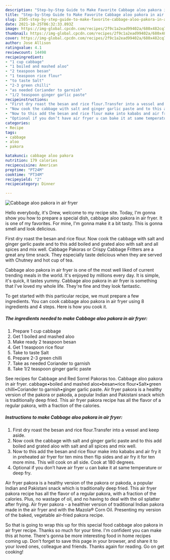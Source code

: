 ```yaml
---
description: "Step-by-Step Guide to Make Favorite Cabbage aloo pakora in air fryer"
title: "Step-by-Step Guide to Make Favorite Cabbage aloo pakora in air fryer"
slug: 2505-step-by-step-guide-to-make-favorite-cabbage-aloo-pakora-in-air-fryer
date: 2021-10-25T06:32:33.893Z
image: https://img-global.cpcdn.com/recipes/2f9c1a2ead99402a/680x482cq70/cabbage-aloo-pakora-in-air-fryer-recipe-main-photo.jpg
thumbnail: https://img-global.cpcdn.com/recipes/2f9c1a2ead99402a/680x482cq70/cabbage-aloo-pakora-in-air-fryer-recipe-main-photo.jpg
cover: https://img-global.cpcdn.com/recipes/2f9c1a2ead99402a/680x482cq70/cabbage-aloo-pakora-in-air-fryer-recipe-main-photo.jpg
author: Jose Allison
ratingvalue: 4.1
reviewcount: 14498
recipeingredient:
- "1 cup cabbage"
- "1 boiled and mashed aloo"
- "2 teaspoon besan"
- "1 teaspoon rice flour"
- "to taste Salt"
- "2-3 green chilli"
- "as needed Coriander to garnish"
- "1/2 teaspoon ginger garlic paste"
recipeinstructions:
- "First dry roast the besan and rice flour.Transfer into a vessel and keep aside."
- "Now cook the cabbage with salt and ginger garlic paste and to this add boiled and grated aloo with salt and all spices and mix well."
- "Now to this add the besan and rice flour make into kababs and air fry it in preheated air fryer for ten mins then flip sides and air fry it for ten more mins. This will cook on all side. Cook at 180 degrees."
- "Optional if you don’t have air fryer u can bake it at same temperature or deep fry."
categories:
- Recipe
tags:
- cabbage
- aloo
- pakora

katakunci: cabbage aloo pakora 
nutrition: 179 calories
recipecuisine: American
preptime: "PT24M"
cooktime: "PT34M"
recipeyield: "2"
recipecategory: Dinner

---
```



![Cabbage aloo pakora in air fryer](https://img-global.cpcdn.com/recipes/2f9c1a2ead99402a/680x482cq70/cabbage-aloo-pakora-in-air-fryer-recipe-main-photo.jpg)

Hello everybody, it's Drew, welcome to my recipe site. Today, I'm gonna show you how to prepare a special dish, cabbage aloo pakora in air fryer. It is one of my favorites. For mine, I'm gonna make it a bit tasty. This is gonna smell and look delicious.

First dry roast the besan and rice flour. Now cook the cabbage with salt and ginger garlic paste and to this add boiled and grated aloo with salt and all spices and mix well. Cabbage Pakoras or Crispy Cabbage Fritters are a great any time snack. They especially taste delicious when they are served with Chutney and hot cup of tea.

Cabbage aloo pakora in air fryer is one of the most well liked of current trending meals in the world. It's enjoyed by millions every day. It is simple, it's quick, it tastes yummy. Cabbage aloo pakora in air fryer is something that I've loved my whole life. They're fine and they look fantastic.


To get started with this particular recipe, we must prepare a few ingredients. You can cook cabbage aloo pakora in air fryer using 8 ingredients and 4 steps. Here is how you cook it.

<!--inarticleads1-->

##### The ingredients needed to make Cabbage aloo pakora in air fryer:

1. Prepare 1 cup cabbage
1. Get 1 boiled and mashed aloo
1. Make ready 2 teaspoon besan
1. Get 1 teaspoon rice flour
1. Take to taste Salt
1. Prepare 2-3 green chilli
1. Take as needed Coriander to garnish
1. Take 1/2 teaspoon ginger garlic paste


See recipes for Cabbage and Red Sorrel Pakoras too. Cabbage aloo pakora in air fryer. cabbage•boiled and mashed aloo•besan•rice flour•Salt•green chilli•Coriander to garnish•ginger garlic paste. Air fryer pakora is a healthy version of the pakora or pakoda, a popular Indian and Pakistani snack which is traditionally deep fried. This air fryer pakora recipe has all the flavor of a regular pakora, with a fraction of the calories. 

<!--inarticleads2-->

##### Instructions to make Cabbage aloo pakora in air fryer:

1. First dry roast the besan and rice flour.Transfer into a vessel and keep aside.
1. Now cook the cabbage with salt and ginger garlic paste and to this add boiled and grated aloo with salt and all spices and mix well.
1. Now to this add the besan and rice flour make into kababs and air fry it in preheated air fryer for ten mins then flip sides and air fry it for ten more mins. This will cook on all side. Cook at 180 degrees.
1. Optional if you don’t have air fryer u can bake it at same temperature or deep fry.


Air fryer pakora is a healthy version of the pakora or pakoda, a popular Indian and Pakistani snack which is traditionally deep fried. This air fryer pakora recipe has all the flavor of a regular pakora, with a fraction of the calories. Plus, no wastage of oil, and no having to deal with the oil splatter after frying. Air fryer pakora - a healthier version of traditional Indian pakora made in the air fryer and with the Mazola® Corn Oil. Presenting my version of the baked, vegetable air-fried pakora recipe. 

So that is going to wrap this up for this special food cabbage aloo pakora in air fryer recipe. Thanks so much for your time. I'm confident you can make this at home. There's gonna be more interesting food in home recipes coming up. Don't forget to save this page in your browser, and share it to your loved ones, colleague and friends. Thanks again for reading. Go on get cooking!
